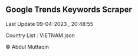 

## Google Trends Keywords Scraper 
 
Last Update 09-04-2023 , 20:48:55

Country List :
VIETNAM.json



© Abdul Muttaqin 
